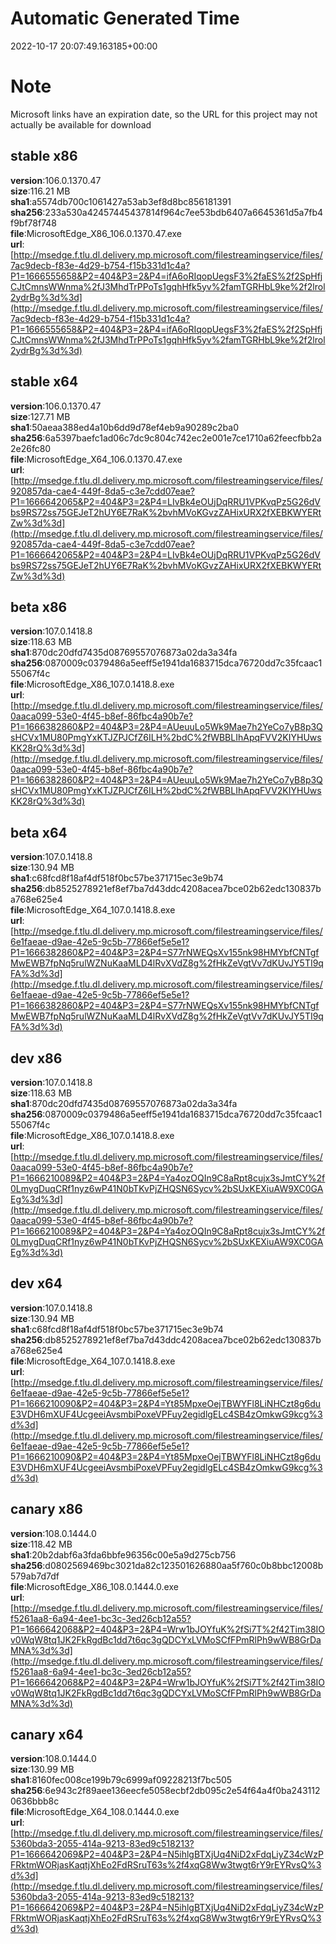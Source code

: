# Automatic Generated Time
2022-10-17 20:07:49.163185+00:00

# Note
Microsoft links have an expiration date, so the URL for this project may not actually be available for download

## stable x86
**version**:106.0.1370.47  
**size**:116.21 MB  
**sha1**:a5574db700c1061427a53ab3ef8d8bc856181391  
**sha256**:233a530a42457445437814f964c7ee53bdb6407a6645361d5a7fb4f9bf78f748  
**file**:MicrosoftEdge_X86_106.0.1370.47.exe  
**url**:[http://msedge.f.tlu.dl.delivery.mp.microsoft.com/filestreamingservice/files/7ac9decb-f83e-4d29-b754-f15b331d1c4a?P1=1666555658&P2=404&P3=2&P4=ifA6oRIqopUegsF3%2faES%2f2SpHfjCJtCmnsWWnma%2fJ3MhdTrPPoTs1gqhHfk5yv%2famTGRHbL9ke%2f2lrol2ydrBg%3d%3d](http://msedge.f.tlu.dl.delivery.mp.microsoft.com/filestreamingservice/files/7ac9decb-f83e-4d29-b754-f15b331d1c4a?P1=1666555658&P2=404&P3=2&P4=ifA6oRIqopUegsF3%2faES%2f2SpHfjCJtCmnsWWnma%2fJ3MhdTrPPoTs1gqhHfk5yv%2famTGRHbL9ke%2f2lrol2ydrBg%3d%3d)  

## stable x64
**version**:106.0.1370.47  
**size**:127.71 MB  
**sha1**:50aeaa388ed4a10b6dd9d78ef4eb9a90289c2ba0  
**sha256**:6a5397baefc1ad06c7dc9c804c742ec2e001e7ce1710a62feecfbb2a2e26fc80  
**file**:MicrosoftEdge_X64_106.0.1370.47.exe  
**url**:[http://msedge.f.tlu.dl.delivery.mp.microsoft.com/filestreamingservice/files/920857da-cae4-449f-8da5-c3e7cdd07eae?P1=1666642065&P2=404&P3=2&P4=LIvBk4eOUjDqRRU1VPKvqPz5G26dVbs9RS72ss75GEJeT2hUY6E7RaK%2bvhMVoKGvzZAHixURX2fXEBKWYERtZw%3d%3d](http://msedge.f.tlu.dl.delivery.mp.microsoft.com/filestreamingservice/files/920857da-cae4-449f-8da5-c3e7cdd07eae?P1=1666642065&P2=404&P3=2&P4=LIvBk4eOUjDqRRU1VPKvqPz5G26dVbs9RS72ss75GEJeT2hUY6E7RaK%2bvhMVoKGvzZAHixURX2fXEBKWYERtZw%3d%3d)  

## beta x86
**version**:107.0.1418.8  
**size**:118.63 MB  
**sha1**:870dc20dfd7435d08769557076873a02da3a34fa  
**sha256**:0870009c0379486a5eeff5e1941da1683715dca76720dd7c35fcaac155067f4c  
**file**:MicrosoftEdge_X86_107.0.1418.8.exe  
**url**:[http://msedge.f.tlu.dl.delivery.mp.microsoft.com/filestreamingservice/files/0aaca099-53e0-4f45-b8ef-86fbc4a90b7e?P1=1666382860&P2=404&P3=2&P4=AUeuuLo5Wk9Mae7h2YeCo7yB8p3QsHCVx1MU80PmgYxKTJZPJCfZ6ILH%2bdC%2fWBBLIhApqFVV2KIYHUwsKK28rQ%3d%3d](http://msedge.f.tlu.dl.delivery.mp.microsoft.com/filestreamingservice/files/0aaca099-53e0-4f45-b8ef-86fbc4a90b7e?P1=1666382860&P2=404&P3=2&P4=AUeuuLo5Wk9Mae7h2YeCo7yB8p3QsHCVx1MU80PmgYxKTJZPJCfZ6ILH%2bdC%2fWBBLIhApqFVV2KIYHUwsKK28rQ%3d%3d)  

## beta x64
**version**:107.0.1418.8  
**size**:130.94 MB  
**sha1**:c68fcd8f18af4df518f0bc57be371715ec3e9b74  
**sha256**:db8525278921ef8ef7ba7d43ddc4208acea7bce02b62edc130837ba768e625e4  
**file**:MicrosoftEdge_X64_107.0.1418.8.exe  
**url**:[http://msedge.f.tlu.dl.delivery.mp.microsoft.com/filestreamingservice/files/6e1faeae-d9ae-42e5-9c5b-77866ef5e5e1?P1=1666382860&P2=404&P3=2&P4=S77rNWEQsXv155nk98HMYbfCNTgfMwEWB7fpNq5rulWZNuKaaMLD4lRvXVdZ8g%2fHkZeVgtVv7dKUvJY5TI9qFA%3d%3d](http://msedge.f.tlu.dl.delivery.mp.microsoft.com/filestreamingservice/files/6e1faeae-d9ae-42e5-9c5b-77866ef5e5e1?P1=1666382860&P2=404&P3=2&P4=S77rNWEQsXv155nk98HMYbfCNTgfMwEWB7fpNq5rulWZNuKaaMLD4lRvXVdZ8g%2fHkZeVgtVv7dKUvJY5TI9qFA%3d%3d)  

## dev x86
**version**:107.0.1418.8  
**size**:118.63 MB  
**sha1**:870dc20dfd7435d08769557076873a02da3a34fa  
**sha256**:0870009c0379486a5eeff5e1941da1683715dca76720dd7c35fcaac155067f4c  
**file**:MicrosoftEdge_X86_107.0.1418.8.exe  
**url**:[http://msedge.f.tlu.dl.delivery.mp.microsoft.com/filestreamingservice/files/0aaca099-53e0-4f45-b8ef-86fbc4a90b7e?P1=1666210089&P2=404&P3=2&P4=Ya4ozOQIn9C8aRpt8cujx3sJmtCY%2f0LmygDuqCRf1nyz6wP41N0bTKvPjZHQSN6Sycv%2bSUxKEXiuAW9XC0GAEg%3d%3d](http://msedge.f.tlu.dl.delivery.mp.microsoft.com/filestreamingservice/files/0aaca099-53e0-4f45-b8ef-86fbc4a90b7e?P1=1666210089&P2=404&P3=2&P4=Ya4ozOQIn9C8aRpt8cujx3sJmtCY%2f0LmygDuqCRf1nyz6wP41N0bTKvPjZHQSN6Sycv%2bSUxKEXiuAW9XC0GAEg%3d%3d)  

## dev x64
**version**:107.0.1418.8  
**size**:130.94 MB  
**sha1**:c68fcd8f18af4df518f0bc57be371715ec3e9b74  
**sha256**:db8525278921ef8ef7ba7d43ddc4208acea7bce02b62edc130837ba768e625e4  
**file**:MicrosoftEdge_X64_107.0.1418.8.exe  
**url**:[http://msedge.f.tlu.dl.delivery.mp.microsoft.com/filestreamingservice/files/6e1faeae-d9ae-42e5-9c5b-77866ef5e5e1?P1=1666210090&P2=404&P3=2&P4=Yt85MpxeOejTBWYFl8LiNHCzt8g6duE3VDH6mXUF4UcgeeiAvsmbiPoxeVPFuy2egidlgELc4SB4zOmkwG9kcg%3d%3d](http://msedge.f.tlu.dl.delivery.mp.microsoft.com/filestreamingservice/files/6e1faeae-d9ae-42e5-9c5b-77866ef5e5e1?P1=1666210090&P2=404&P3=2&P4=Yt85MpxeOejTBWYFl8LiNHCzt8g6duE3VDH6mXUF4UcgeeiAvsmbiPoxeVPFuy2egidlgELc4SB4zOmkwG9kcg%3d%3d)  

## canary x86
**version**:108.0.1444.0  
**size**:118.42 MB  
**sha1**:20b2dabf6a3fda6bbfe96356c00e5a9d275cb756  
**sha256**:d0802569469bc3021da82c123501626880aa5f760c0b8bbc12008b579ab7d7df  
**file**:MicrosoftEdge_X86_108.0.1444.0.exe  
**url**:[http://msedge.f.tlu.dl.delivery.mp.microsoft.com/filestreamingservice/files/f5261aa8-6a94-4ee1-bc3c-3ed26cb12a55?P1=1666642068&P2=404&P3=2&P4=Wrw1bJOYfuK%2fSi7T%2f42Tim38IOv0WqW8tq1JK2FkRgdBc1dd7t6qc3gQDCYxLVMoSCfFPmRlPh9wWB8GrDaMNA%3d%3d](http://msedge.f.tlu.dl.delivery.mp.microsoft.com/filestreamingservice/files/f5261aa8-6a94-4ee1-bc3c-3ed26cb12a55?P1=1666642068&P2=404&P3=2&P4=Wrw1bJOYfuK%2fSi7T%2f42Tim38IOv0WqW8tq1JK2FkRgdBc1dd7t6qc3gQDCYxLVMoSCfFPmRlPh9wWB8GrDaMNA%3d%3d)  

## canary x64
**version**:108.0.1444.0  
**size**:130.99 MB  
**sha1**:8160fec008ce199b79c6999af09228213f7bc505  
**sha256**:6e943c2f89aee136eecfe5058ecbf2db095c2e54f64a4f0ba2431120636bbb8c  
**file**:MicrosoftEdge_X64_108.0.1444.0.exe  
**url**:[http://msedge.f.tlu.dl.delivery.mp.microsoft.com/filestreamingservice/files/5360bda3-2055-414a-9213-83ed9c518213?P1=1666642069&P2=404&P3=2&P4=N5ihlgBTXjUq4NiD2xFdqLiyZ34cWzPFRktmWORjasKaqtjXhEo2FdRSruT63s%2f4xqG8Ww3twgt6rY9rEYRvsQ%3d%3d](http://msedge.f.tlu.dl.delivery.mp.microsoft.com/filestreamingservice/files/5360bda3-2055-414a-9213-83ed9c518213?P1=1666642069&P2=404&P3=2&P4=N5ihlgBTXjUq4NiD2xFdqLiyZ34cWzPFRktmWORjasKaqtjXhEo2FdRSruT63s%2f4xqG8Ww3twgt6rY9rEYRvsQ%3d%3d)  


